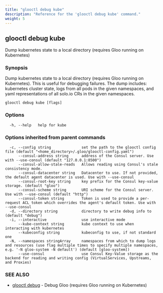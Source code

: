 ```yaml
---
title: "glooctl debug kube"
description: "Reference for the 'glooctl debug kube' command."
weight: 5
---
```

## glooctl debug kube

Dump kubernetes state to a local directory (requires Gloo running on Kubernetes)

### Synopsis

Dump kubernetes state to a local directory (requires Gloo running on Kubernetes). This is useful for debugging failures. The dump includes: kubernetes cluster state, logs from all pods in the given namespaces, and yaml representations of all solo.io CRs in the given namespaces.

```
glooctl debug kube [flags]
```

### Options

```
  -h, --help   help for kube
```

### Options inherited from parent commands

```
  -c, --config string              set the path to the glooctl config file (default "<home_directory>/.gloo/glooctl-config.yaml")
      --consul-address string      address of the Consul server. Use with --use-consul (default "127.0.0.1:8500")
      --consul-allow-stale-reads   Allows reading using Consul's stale consistency mode.
      --consul-datacenter string   Datacenter to use. If not provided, the default agent datacenter is used. Use with --use-consul
      --consul-root-key string     key prefix for the Consul key-value storage. (default "gloo")
      --consul-scheme string       URI scheme for the Consul server. Use with --use-consul (default "http")
      --consul-token string        Token is used to provide a per-request ACL token which overrides the agent's default token. Use with --use-consul
  -d, --directory string           directory to write debug info to (default "debug")
  -i, --interactive                use interactive mode
      --kube-context string        kube context to use when interacting with kubernetes
      --kubeconfig string          kubeconfig to use, if not standard one
  -N, --namespaces stringArray     namespaces from which to dump logs and resources (use flag multiple times to specify multiple namespaces, e.g. '-N gloo-system -N default') (default [gloo-system])
      --use-consul                 use Consul Key-Value storage as the backend for reading and writing config (VirtualServices, Upstreams, and Proxies)
```

### SEE ALSO

* [glooctl debug](../glooctl_debug)	 - Debug Gloo (requires Gloo running on Kubernetes)

